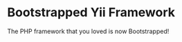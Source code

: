 Bootstrapped Yii Framework
==========================

The PHP framework that you loved is now Bootstrapped!